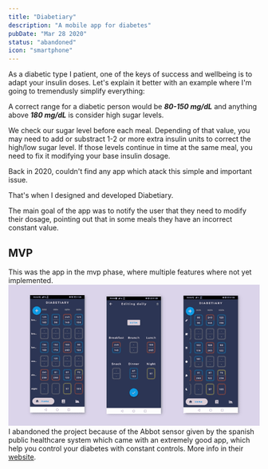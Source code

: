 ```yaml
---
title: "Diabetiary"
description: "A mobile app for diabetes"
pubDate: "Mar 28 2020"
status: "abandoned"
icon: "smartphone"
---
```


As a diabetic type I patient, one of the keys of success and wellbeing is to adapt your insulin doses. Let's explain it better with an example where I'm going to tremendusly simplify everything:

A correct range for a diabetic person would be **_80-150 mg/dL_** and anything above **_180 mg/dL_** is consider high sugar levels.

We check our sugar level before each meal. Depending of that value, you may need to add or substract 1-2 or more extra insulin units to correct the high/low sugar level. If those levels continue in time at the same meal, you need to fix it modifying your base insulin dosage.

Back in 2020, couldn't find any app which atack this simple and important issue.

That's when I designed and developed Diabetiary.

The main goal of the app was to notify the user that they need to modify their dosage, pointing out that in some meals they have an incorrect constant value.

## MVP

This was the app in the mvp phase, where multiple features where not yet implemented.
![Diabetiary](/src/img/diabetiary.png)
I abandoned the project because of the Abbot sensor given by the spanish public healthcare system which came with an extremely good app, which help you control your diabetes with constant controls. More info in their [website](https://www.freestyle.abbott/es-es/inicio.html).
